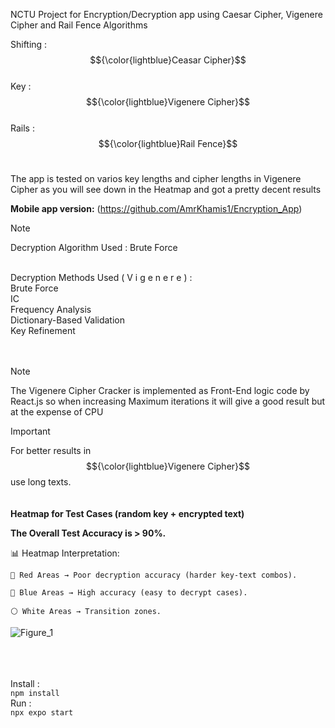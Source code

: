 NCTU Project for Encryption/Decryption app using Caesar Cipher, Vigenere Cipher and Rail Fence Algorithms </br>


Shifting : $${\color{lightblue}Ceasar Cipher}$$ </br>
Key : $${\color{lightblue}Vigenere Cipher}$$ </br>
Rails :  $${\color{lightblue}Rail Fence}$$ </br>

The app is tested on varios key lengths and cipher lengths in Vigenere Cipher as you will see down in the Heatmap and got a pretty decent results

 <b>Mobile app version:</b>
 (https://github.com/AmrKhamis1/Encryption_App)

> [!NOTE]
> Decryption Algorithm Used : Brute Force </br>
</br>
Decryption Methods Used ( V i g e n e r e ) :</br>
Brute Force </br>
IC </br>
Frequency Analysis </br>
Dictionary-Based Validation </br>
Key Refinement </br>
</br> </br>

> [!NOTE]
>  The Vigenere Cipher Cracker is implemented as Front-End logic code by React.js so when increasing Maximum iterations it will give a good result but at the expense of CPU </br>


> [!IMPORTANT]
> For better results in $${\color{lightblue}Vigenere Cipher}$$ use long texts.
</br></br></br>
<b>Heatmap for Test Cases (random key + encrypted text)</b>

<b>The Overall Test Accuracy is > 90%.</b>

📊 Heatmap Interpretation:

    🔴 Red Areas → Poor decryption accuracy (harder key-text combos).

    🔵 Blue Areas → High accuracy (easy to decrypt cases).

    ⚪ White Areas → Transition zones.

![Figure_1](https://github.com/user-attachments/assets/253a9a9f-8846-4d38-9059-9230d2cc361a)

 </br> </br> </br>
Install : </br>
```npm install ```
</br>
Run : </br>
```npx expo start ```

